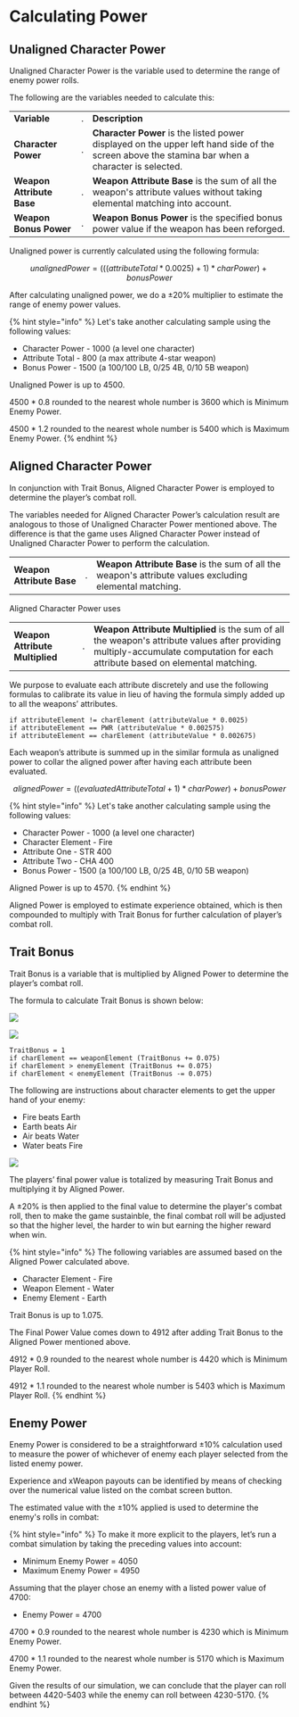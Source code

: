 # Calculating Power

## Unaligned Character Power

Unaligned Character Power is the variable used to determine the range of enemy power rolls.

The following are the variables needed to calculate this:

|                           |   |                                                                                                                                                 |
| ------------------------- | - | ----------------------------------------------------------------------------------------------------------------------------------------------- |
| **Variable**              | . | **Description**                                                                                                                                 |
| **Character Power**       | . | **Character Power** is the listed power displayed on the upper left hand side of the screen above the stamina bar when a character is selected. |
| **Weapon Attribute Base** | . | **Weapon Attribute Base** is the sum of all the weapon's attribute values without taking elemental matching into account.                       |
| **Weapon Bonus Power**    | . | **Weapon Bonus Power** is the specified bonus power value if the weapon has been reforged.                                                      |

Unaligned power is currently calculated using the following formula:

$$
unalignedPower = (((attributeTotal * 0.0025) + 1) * charPower) +bonusPower
$$

After calculating unaligned power, we do a ±20% multiplier to estimate the range of enemy power values.

{% hint style="info" %}
Let's take another calculating sample using the following values:

* Character Power - 1000 (a level one character)
* Attribute Total - 800 (a max attribute 4-star weapon)
* Bonus Power - 1500 (a 100/100 LB, 0/25 4B, 0/10 5B weapon)

Unaligned Power is up to 4500.

4500 \* 0.8 rounded to the nearest whole number is 3600 which is Minimum Enemy Power.

4500 \* 1.2 rounded to the nearest whole number is 5400 which is Maximum Enemy Power.
{% endhint %}

## Aligned Character Power

In conjunction with Trait Bonus, Aligned Character Power is employed to determine the player’s combat roll.

The variables needed for Aligned Character Power’s calculation result are analogous to those of Unaligned Character Power mentioned above. The difference is that the game uses Aligned Character Power instead of Unaligned Character Power to perform the calculation.

|                           |   |                                                                                                         |
| ------------------------- | - | ------------------------------------------------------------------------------------------------------- |
| **Weapon Attribute Base** | . | **Weapon Attribute Base** is the sum of all the weapon's attribute values excluding elemental matching. |

Aligned Character Power uses

|                                 |   |                                                                                                                                                                                 |
| ------------------------------- | - | ------------------------------------------------------------------------------------------------------------------------------------------------------------------------------- |
| **Weapon Attribute Multiplied** | . | **Weapon Attribute Multiplied** is the sum of all the weapon's attribute values after providing multiply-accumulate computation for each attribute based on elemental matching. |

We purpose to evaluate each attribute discretely and use the following formulas to calibrate its value in lieu of having the formula simply added up to all the weapons’ attributes.

```
if attributeElement != charElement (attributeValue * 0.0025)
if attributeElement == PWR (attributeValue * 0.002575)
if attributeElement == charElement (attributeValue * 0.002675)
```

Each weapon’s attribute is summed up in the similar formula as unaligned power to collar the aligned power after having each attribute been evaluated.

$$
alignedPower = ((evaluatedAttributeTotal + 1) * charPower) + bonusPower
$$

{% hint style="info" %}
Let's take another calculating sample using the following values:

* Character Power - 1000 (a level one character)
* Character Element - Fire
* Attribute One - STR 400
* Attribute Two - CHA 400
* Bonus Power - 1500 (a 100/100 LB, 0/25 4B, 0/10 5B weapon)

Aligned Power is up to 4570.
{% endhint %}

Aligned Power is employed to estimate experience obtained, which is then compounded to multiply with Trait Bonus for further calculation of player’s combat roll.

## Trait Bonus

Trait Bonus is a variable that is multiplied by Aligned Power to determine the player’s combat roll.

The formula to calculate Trait Bonus is shown below:

![](../../.gitbook/assets/13.jpg)

![](<../../.gitbook/assets/12 (1).jpg>)

```
TraitBonus = 1
if charElement == weaponElement (TraitBonus += 0.075)
if charElement > enemyElement (TraitBonus += 0.075)
if charElement < enemyElement (TraitBonus -= 0.075)
```

The following are instructions about character elements to get the upper hand of your enemy:

* Fire beats Earth
* Earth beats Air
* Air beats Water
* Water beats Fire

![](<../../.gitbook/assets/14 (1).jpg>)

The players’ final power value is totalized by measuring Trait Bonus and multiplying it by Aligned Power.

A ±20% is then applied to the final value to determine the player's combat roll, then to make the game sustainble, the final combat roll will be adjusted so that the higher level, the harder to win but earning the higher reward when win.

{% hint style="info" %}
The following variables are assumed based on the Aligned Power calculated above.

* Character Element - Fire
* Weapon Element - Water
* Enemy Element - Earth

Trait Bonus is up to 1.075.

The Final Power Value comes down to 4912 after adding Trait Bonus to the Aligned Power mentioned above.

4912 \* 0.9 rounded to the nearest whole number is 4420 which is Minimum Player Roll.

4912 \* 1.1 rounded to the nearest whole number is 5403 which is Maximum Player Roll.
{% endhint %}

## Enemy Power

Enemy Power is considered to be a straightforward ±10% calculation used to measure the power of whichever of enemy each player selected from the listed enemy power.

Experience and xWeapon payouts can be identified by means of checking over the numerical value listed on the combat screen button.

The estimated value with the ±10% applied is used to determine the enemy's rolls in combat:

{% hint style="info" %}
To make it more explicit to the players, let’s run a combat simulation by taking the preceding values into account:

* Minimum Enemy Power = 4050
* Maximum Enemy Power = 4950

Assuming that the player chose an enemy with a listed power value of 4700:

* Enemy Power = 4700

4700 \* 0.9 rounded to the nearest whole number is 4230 which is Minimum Enemy Power.

4700 \* 1.1 rounded to the nearest whole number is 5170 which is Maximum Enemy Power.

Given the results of our simulation, we can conclude that the player can roll between 4420-5403 while the enemy can roll between 4230-5170.
{% endhint %}
